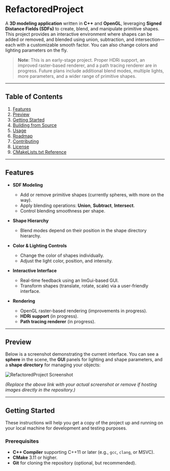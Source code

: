 
# RefactoredProject

A **3D modeling application** written in **C++** and **OpenGL**, leveraging **Signed Distance Fields (SDFs)** to create, blend, and manipulate primitive shapes. This project provides an interactive environment where shapes can be added or removed, and blended using union, subtraction, and intersection—each with a customizable smooth factor. You can also change colors and lighting parameters on the fly.

> **Note**: This is an early-stage project. Proper HDRi support, an improved raster-based renderer, and a path tracing renderer are in progress. Future plans include additional blend modes, multiple lights, more parameters, and a wider range of primitive shapes.

---

## Table of Contents

1. [Features](#features)  
2. [Preview](#preview)  
3. [Getting Started](#getting-started)  
4. [Building from Source](#building-from-source)  
5. [Usage](#usage)  
6. [Roadmap](#roadmap)  
7. [Contributing](#contributing)  
8. [License](#license)  
9. [CMakeLists.txt Reference](#cmakeliststxt-reference)

---

## Features

- **SDF Modeling**  
  - Add or remove primitive shapes (currently spheres, with more on the way).
  - Apply blending operations: **Union**, **Subtract**, **Intersect**.
  - Control blending smoothness per shape.

- **Shape Hierarchy**  
  - Blend modes depend on their position in the shape directory hierarchy.

- **Color & Lighting Controls**  
  - Change the color of shapes individually.
  - Adjust the light color, position, and intensity.

- **Interactive Interface**  
  - Real-time feedback using an ImGui-based GUI.
  - Transform shapes (translate, rotate, scale) via a user-friendly interface.

- **Rendering**  
  - OpenGL raster-based rendering (improvements in progress).
  - **HDRi support** (in progress).
  - **Path tracing renderer** (in progress).

---

## Preview

Below is a screenshot demonstrating the current interface. You can see a **sphere** in the scene, the **GUI** panels for lighting and shape parameters, and a **shape directory** for managing your objects:

![RefactoredProject Screenshot](https://via.placeholder.com/800x600?text=RefactoredProject+Preview)

*(Replace the above link with your actual screenshot or remove if hosting images directly in the repository.)*

---

## Getting Started

These instructions will help you get a copy of the project up and running on your local machine for development and testing purposes.

### Prerequisites

- **C++ Compiler** supporting C++11 or later (e.g., `gcc`, `clang`, or MSVC).
- **CMake** 3.11 or higher.
- **Git** for cloning the repository (optional, but recommended).



